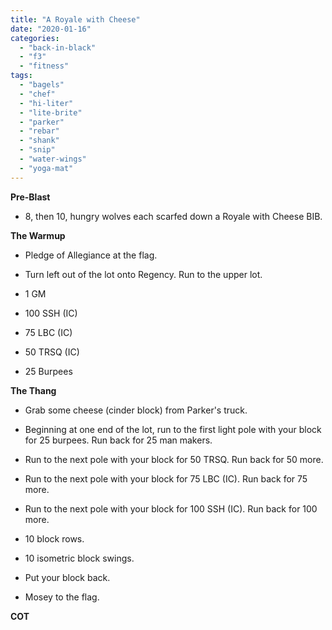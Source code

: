 ```yaml
---
title: "A Royale with Cheese"
date: "2020-01-16"
categories: 
  - "back-in-black"
  - "f3"
  - "fitness"
tags: 
  - "bagels"
  - "chef"
  - "hi-liter"
  - "lite-brite"
  - "parker"
  - "rebar"
  - "shank"
  - "snip"
  - "water-wings"
  - "yoga-mat"
---
```


**Pre-Blast**

- 8, then 10, hungry wolves each scarfed down a Royale with Cheese BIB.

**The Warmup**

- Pledge of Allegiance at the flag.
- Turn left out of the lot onto Regency. Run to the upper lot.

- 1 GM
- 100 SSH (IC)
- 75 LBC (IC)
- 50 TRSQ (IC)
- 25 Burpees

**The Thang**

- Grab some cheese (cinder block) from Parker's truck.
- Beginning at one end of the lot, run to the first light pole with your block for 25 burpees. Run back for 25 man makers.
- Run to the next pole with your block for 50 TRSQ. Run back for 50 more.

- Run to the next pole with your block for 75 LBC (IC). Run back for 75 more.

- Run to the next pole with your block for 100 SSH (IC). Run back for 100 more.
- 10 block rows.
- 10 isometric block swings.
- Put your block back.
- Mosey to the flag.

**COT**
